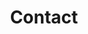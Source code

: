 ---
title: "Contact"
id: "contact"
bgImage: "img/contact.webp"
description: "We have delicious coffee and a good place to lunch nearby. When do you have time for a chat?"
menu:
  footer:
    weight: 90
---